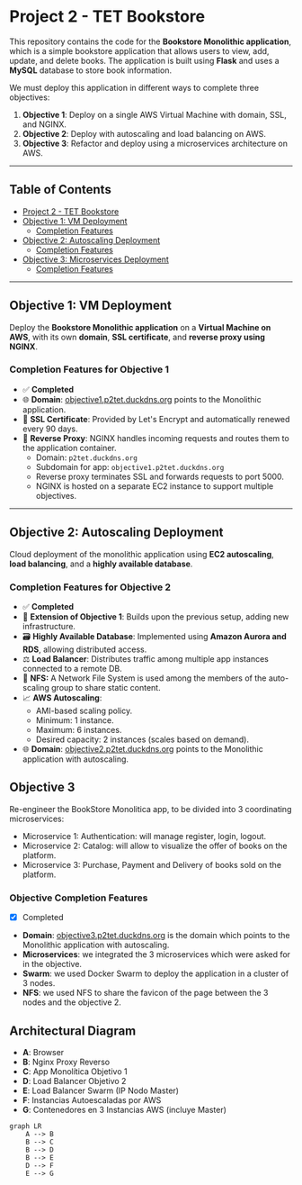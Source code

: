 # Project 2 - TET Bookstore

This repository contains the code for the **Bookstore Monolithic application**, which is a simple bookstore application that allows users to view, add, update, and delete books. The application is built using **Flask** and uses a **MySQL** database to store book information.

We must deploy this application in different ways to complete three objectives:

1. **Objective 1**: Deploy on a single AWS Virtual Machine with domain, SSL, and NGINX.
2. **Objective 2**: Deploy with autoscaling and load balancing on AWS.
3. **Objective 3**: Refactor and deploy using a microservices architecture on AWS.

---

## Table of Contents

- [Project 2 - TET Bookstore](#project-2---tet-bookstore)
- [Objective 1: VM Deployment](#objective-1-vm-deployment)
  - [Completion Features](#completion-features-for-objective-1)
- [Objective 2: Autoscaling Deployment](#objective-2-autoscaling-deployment)
  - [Completion Features](#completion-features-for-objective-2)
- [Objective 3: Microservices Deployment](#objective-3-microservices-deployment)
  - [Completion Features](#objective-completion-features)

---

## Objective 1: VM Deployment

Deploy the **Bookstore Monolithic application** on a **Virtual Machine on AWS**, with its own **domain**, **SSL certificate**, and **reverse proxy using NGINX**.

### Completion Features for Objective 1

- ✅ **Completed**
- 🌐 **Domain**: [objective1.p2tet.duckdns.org](https://objective1.p2tet.duckdns.org) points to the Monolithic application.
- 🔐 **SSL Certificate**: Provided by Let's Encrypt and automatically renewed every 90 days.
- 🔁 **Reverse Proxy**: NGINX handles incoming requests and routes them to the application container.  
  - Domain: `p2tet.duckdns.org`
  - Subdomain for app: `objective1.p2tet.duckdns.org`
  - Reverse proxy terminates SSL and forwards requests to port 5000.
  - NGINX is hosted on a separate EC2 instance to support multiple objectives.

---

## Objective 2: Autoscaling Deployment

Cloud deployment of the monolithic application using **EC2 autoscaling**, **load balancing**, and a **highly available database**.

### Completion Features for Objective 2

- ✅ **Completed**
- 🔄 **Extension of Objective 1**: Builds upon the previous setup, adding new infrastructure.
- 🗃️ **Highly Available Database**: Implemented using **Amazon Aurora and RDS**, allowing distributed access.
- ⚖️ **Load Balancer**: Distributes traffic among multiple app instances connected to a remote DB.
- :scroll: **NFS:** A Network File System is used among the members of the auto-scaling group to share static content.
- 📈 **AWS Autoscaling**:
  - AMI-based scaling policy.
  - Minimum: 1 instance.
  - Maximum: 6 instances.
  - Desired capacity: 2 instances (scales based on demand).
- 🌐 **Domain**: [objective2.p2tet.duckdns.org](https://objective2.p2tet.duckdns.org) points to the Monolithic application with autoscaling.

## Objective 3
Re-engineer the BookStore Monolitica app, to be divided into 3 coordinating microservices:
- Microservice 1: Authentication: will manage register, login, logout.
- Microservice 2: Catalog: will allow to visualize the offer of books on the platform.
- Microservice 3: Purchase, Payment and Delivery of books sold on the platform.

### Objective Completion Features

- [x] Completed
- **Domain**: [objective3.p2tet.duckdns.org](https://objective3.p2tet.duckdns.org) is the domain which points to the Monolithic application with autoscaling.
- **Microservices**: we integrated the 3 microservices which were asked for in the objective.
- **Swarm**: we used Docker Swarm to deploy the application in a cluster of 3 nodes.
- **NFS**: we used NFS to share the favicon of the page between the 3 nodes and the objective 2.

## Architectural Diagram
- **A**: Browser
- **B**: Nginx Proxy Reverso
- **C**: App Monolítica Objetivo 1
- **D**: Load Balancer Objetivo 2
- **E**: Load Balancer Swarm (IP Nodo Master)
- **F**: Instancias Autoescaladas por AWS
- **G**: Contenedores en 3 Instancias AWS (incluye Master)
```mermaid
graph LR
    A --> B
    B --> C
    B --> D
    B --> E
    D --> F
    E --> G
```

